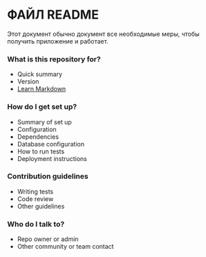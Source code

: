 # ФАЙЛ README

Этот документ обычно документ все необходимые меры, чтобы получить приложение и работает.

### What is this repository for?

* Quick summary
* Version
* [Learn Markdown](https://bitbucket.org/tutorials/markdowndemo)

### How do I get set up?

* Summary of set up
* Configuration
* Dependencies
* Database configuration
* How to run tests
* Deployment instructions

### Contribution guidelines

* Writing tests
* Code review
* Other guidelines

### Who do I talk to?

* Repo owner or admin
* Other community or team contact